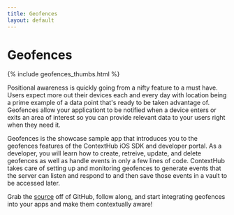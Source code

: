 ```yaml
---
title: Geofences
layout: default
---
```

# Geofences

<div class="text-center">
  {% include geofences_thumbs.html %}
</div>


Positional awareness is quickly going from a nifty feature to a must have. Users expect more out their devices each and every day with location being a prime example of a data point that's ready to be taken advantage of. Geofences allow your applicationt to be notified when a device enters or exits an area of interest so you can provide relevant data to your users right when they need it.

Geofences is the showcase sample app that introduces you to the geofences features of the ContextHub iOS SDK and developer portal. As a developer, you will learn how to create, retreive, update, and delete geofences as well as handle events in only a few lines of code. ContextHub takes care of setting up and monitoring geofences to generate events that the server can listen and respond to and then save those events in a vault to be accessed later.

Grab the [source](https://github.com/contexthub/https://github.com/contexthub/geofences) off of GitHub, follow along, and start integrating geofences into your apps and make them contextually aware!